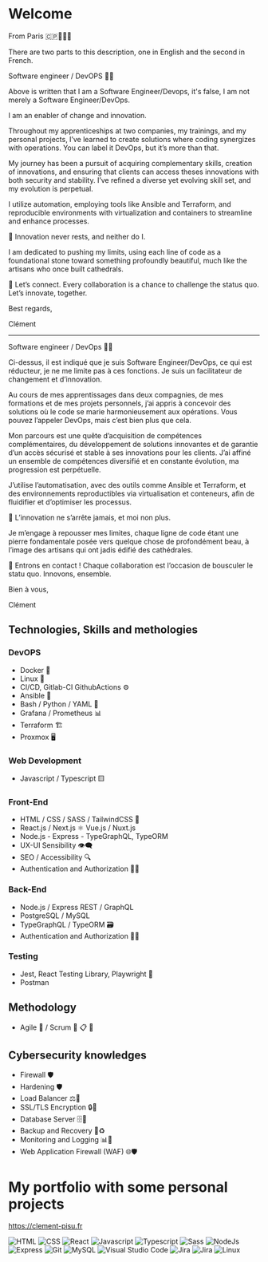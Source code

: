 # Welcome

From Paris 🇨🇵🥐🥖🗼

There are two parts to this description, one in English and the second in French.

Software engineer / DevOPS 🧑‍💻

Above is written that I am a Software Engineer/Devops, it's false, I am not merely a Software Engineer/DevOps.

I am an enabler of change and innovation.

Throughout my apprenticeships at two companies, my trainings, and my personal projects, 
I’ve learned to create solutions where coding synergizes with operations. 
You can label it DevOps, but it’s more than that.

My journey has been a pursuit of acquiring complementary skills, creation of innovations, and ensuring that clients can access theses innovations with both security and stability. 
I’ve refined a diverse yet evolving skill set, and my evolution is perpetual.

I utilize automation, employing tools like Ansible and Terraform, and reproducible environments with virtualization and containers to streamline and enhance processes.

🌱 Innovation never rests, and neither do I.

I am dedicated to pushing my limits, using each line of code as a foundational stone toward something profoundly beautiful, much like the artisans who once built cathedrals.

💬 Let’s connect. Every collaboration is a chance to challenge the status quo. Let’s innovate, together.

Best regards,

Clément

----------------

Software engineer / DevOps 🧑‍💻

Ci-dessus, il est indiqué que je suis Software Engineer/DevOps, ce qui est réducteur, je ne me limite pas à ces fonctions.
Je suis un facilitateur de changement et d’innovation.

Au cours de mes apprentissages dans deux compagnies, de mes formations et de mes projets personnels,
j’ai appris à concevoir des solutions où le code se marie harmonieusement aux opérations.
Vous pouvez l’appeler DevOps, mais c’est bien plus que cela.

Mon parcours est une quête d’acquisition de compétences complémentaires, du développement de solutions innovantes et de garantie d’un accès sécurisé et stable à ses innovations pour les clients.
J’ai affiné un ensemble de compétences diversifié et en constante évolution, ma progression est perpétuelle.

J’utilise l’automatisation, avec des outils comme Ansible et Terraform, et des environnements reproductibles via virtualisation et conteneurs, afin de fluidifier et d’optimiser les processus.

🌱 L’innovation ne s’arrête jamais, et moi non plus.

Je m’engage à repousser mes limites, chaque ligne de code étant une pierre fondamentale posée vers quelque chose de profondément beau, à l’image des artisans qui ont jadis édifié des cathédrales.

💬 Entrons en contact ! Chaque collaboration est l’occasion de bousculer le statu quo. Innovons, ensemble.

Bien à vous,

Clément

## Technologies, Skills and methologies

### DevOPS
- Docker 🐳
- Linux 🐧
- CI/CD, Gitlab-CI GithubActions ⚙️
- Ansible 🧰
- Bash / Python / YAML 📜
- Grafana / Prometheus 📊
- Terraform 🏗️
- Proxmox  🖥️

### Web Development
- Javascript / Typescript 🟨

### Front-End
- HTML / CSS / SASS / TailwindCSS 🎨
- React.js / Next.js  ⚛️   Vue.js / Nuxt.js 
- Node.js - Express - TypeGraphQL, TypeORM 
- UX-UI Sensibility 👁️‍🗨️
- SEO / Accessibility 🔍
- Authentication and Authorization 👤🔑

### Back-End
- Node.js / Express REST / GraphQL 
- PostgreSQL / MySQL
- TypeGraphQL / TypeORM 🗃️
- Authentication and Authorization 👤🔑

### Testing
- Jest, React Testing Library, Playwright 🧪
- Postman

## Methodology 
- Agile 🔄 / Scrum 🏉 📋 👥    

## Cybersecurity knowledges 
- Firewall  🛡️ 
- Hardening  🛡️ 
- Load Balancer ⚖️🔄
- SSL/TLS Encryption 🔒📜
- Database Server 🗄️💾
- Backup and Recovery 💽♻️ 
- Monitoring and Logging 📊📝
- Web Application Firewall (WAF) 🌐🛡️

# My portfolio with some personal projects

https://clement-pisu.fr

<p align="left">
  <img src="https://img.shields.io/badge/HTML5-E34F26?style=for-the-badge&logo=html5&logoColor=white" alt="HTML"/>
  <img src="https://img.shields.io/badge/CSS3-1572B6?style=for-the-badge&logo=css3&logoColor=white" alt="CSS"/>
  <img src="https://img.shields.io/badge/React-20232A?style=for-the-badge&logo=react&logoColor=61DAFB" alt="React"/>
  <img src="https://img.shields.io/badge/JavaScript-323330?style=for-the-badge&logo=javascript&logoColor=F7DF1E" alt="Javascript"/>
  <img src="https://img.shields.io/badge/TypeScript-007ACC?style=for-the-badge&logo=typescript&logoColor=white" alt="Typescript"/>
  <img src="https://img.shields.io/badge/Sass-CC6699?style=for-the-badge&logo=sass&logoColor=white" alt="Sass"/>
  <img src="https://img.shields.io/badge/Node.js-339933?style=for-the-badge&logo=nodedotjs&logoColor=white" alt="NodeJs"/>
  <img src="https://img.shields.io/badge/Express.js-000000?style=for-the-badge&logo=express&logoColor=white" alt="Express"/>
  <img src="https://img.shields.io/badge/GIT-E44C30?style=for-the-badge&logo=git&logoColor=white" alt="Git"/>
  <img src="https://img.shields.io/badge/MySQL-005C84?style=for-the-badge&logo=mysql&logoColor=white" alt="MySQL"/>
  <img src="https://img.shields.io/badge/Visual_Studio_Code-0078D4?style=for-the-badge&logo=visual%20studio%20code&logoColor=white" alt="Visual Studio Code"/>
  <img src="https://img.shields.io/badge/Jira-0052CC?style=for-the-badge&logo=Jira&logoColor=white" alt="Jira"/>
  <img src="https://img.shields.io/badge/Jira-0052CC?style=for-the-badge&logo=Jira&logoColor=white" alt="Jira"/>
  <img src="https://img.shields.io/badge/Linux-FCC624?style=for-the-badge&logo=linux&logoColor=black" alt="Linux"/> 
</p>

